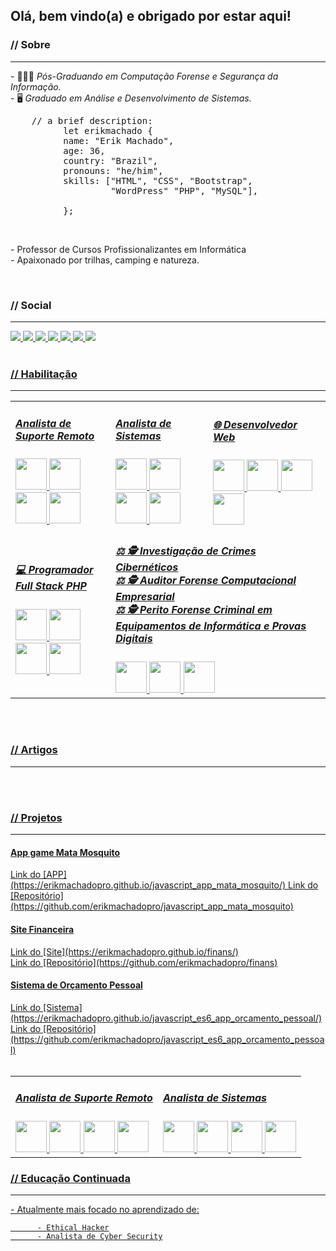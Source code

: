 ## Olá, bem vindo(a) e obrigado por estar aqui!

<!-- Módulo Sobre -->
<h3>// Sobre</h3>
<hr>
<p>
          - 👨🏻‍💻 <em>Pós-Graduando em Computação Forense e Segurança da Informação.</em><br />
          - 🖥️ <em>Graduado em Análise e Desenvolvimento de Sistemas.</em>
          <br />
</p>
<pre>    // a brief description:
          let erikmachado {
          name: "Erik Machado",
          age: 36,
          country: "Brazil",
          pronouns: "he/him",
          skills: ["HTML", "CSS", "Bootstrap",<br /> &nbsp;&nbsp;&nbsp;&nbsp;&nbsp;&nbsp;&nbsp;&nbsp;&nbsp;&nbsp;&nbsp;&nbsp;&nbsp;&nbsp;&nbsp;&nbsp;&nbsp; "WordPress" "PHP", "MySQL"],
          <!-- bootcamps: ["", " ()"], -->
          };
</pre>
<br />
<p>
          - Professor de Cursos Profissionalizantes em Informática <br />
          - Apaixonado por trilhas, camping e natureza.
</p>
<br />

<!-- Módulo Social -->
<h3>// Social</h3>
<hr>
<a href="https://www.linkedin.com/in/erikmachadopro/">
          <img src="https://img.shields.io/badge/linkedin-%230077B5.svg?style=for-the-badge&logo=linkedin&logoColor=white"
</a>
<a href="https://github.com/erikmachadopro">
          <img src="https://img.shields.io/badge/github-%23121011.svg?style=for-the-badge&logo=github&logoColor=white"
</a>

<a href="https://www.behance.net/erikmachadopro">
          <img src="https://img.shields.io/badge/Behance-1769ff?style=for-the-badge&logo=behance&logoColor=white"
</a>
<a href="https://www.youtube.com/channel/UCb6n0TnhqKB2UOoCa_Rc9Iw">
          <img src="https://img.shields.io/badge/YouTube-%23FF0000.svg?style=for-the-badge&logo=YouTube&logoColor=white"
</a>
<a href="mailto:erikmachadopro@gmail.com">
          <img src="https://img.shields.io/badge/Gmail-D14836?style=for-the-badge&logo=gmail&logoColor=white"
</a>

<a href="https://wa.me/+5562981326542">
          <img src="https://img.shields.io/badge/WhatsApp-25D366?style=for-the-badge&logo=whatsapp&logoColor=white"
</a>
<a href="https://www.instagram.com/erikmachadopro/">
          <img src="https://img.shields.io/badge/Instagram-%23E4405F.svg?style=for-the-badge&logo=Instagram&logoColor=white"
</a>
<br /><br />

<!-- Módulo Habilitação -->
<h3>// Habilitação</h3>
<hr>

<table style="width:100%">
  <tr>          
          <td>
          <h5>Analista de Suporte Remoto</h5>
          <div style="display: inline">
                    <img width="50" heigt="50" src="https://cdn.jsdelivr.net/gh/devicons/devicon/icons/bash/bash-original.svg" />
                    <img width="50" heigt="50" src="https://cdn.jsdelivr.net/gh/devicons/devicon/icons/bash/bash-original.svg" />
                    <img width="50" heigt="50" src="https://cdn.jsdelivr.net/gh/devicons/devicon/icons/bash/bash-original.svg" />
                    <img width="50" heigt="50" src="https://cdn.jsdelivr.net/gh/devicons/devicon/icons/bash/bash-original.svg" />
          </div>
    </td>
    <td>
          <h5>Analista de Sistemas</h5>
          <div style="display: inline">
                    <img width="50" heigt="50" src="https://cdn.jsdelivr.net/gh/devicons/devicon/icons/bash/bash-original.svg" />
                    <img width="50" heigt="50" src="https://cdn.jsdelivr.net/gh/devicons/devicon/icons/bash/bash-original.svg" />
                    <img width="50" heigt="50" src="https://cdn.jsdelivr.net/gh/devicons/devicon/icons/bash/bash-original.svg" />
                    <img width="50" heigt="50" src="https://cdn.jsdelivr.net/gh/devicons/devicon/icons/bash/bash-original.svg" />
          </div>
    </td>
    <td>
          <h5>🌐 Desenvolvedor Web</h5>
          <div style="display: inline">
                    <img width="50" heigt="50" src="https://cdn.jsdelivr.net/gh/devicons/devicon/icons/html5/html5-original-wordmark.svg" /> 
                    <img width="50" heigt="50" src="https://cdn.jsdelivr.net/gh/devicons/devicon/icons/css3/css3-original-wordmark.svg" />
                    <img width="50" heigt="50" src="https://cdn.jsdelivr.net/gh/devicons/devicon/icons/bootstrap/bootstrap-original-wordmark.svg" /> 
                    <img width="50" heigt="50" src="https://cdn.jsdelivr.net/gh/devicons/devicon/icons/wordpress/wordpress-plain-wordmark.svg" />
          </div>
    </td>
</tr>
<tr>  
    <td>
          <h5>💻 Programador Full Stack PHP </h5>
          <div style="display: inline">
                    <img width="50" heigt="50" src="https://cdn.jsdelivr.net/gh/devicons/devicon/icons/php/php-original.svg" /> 
                    <img width="50" heigt="50" src="https://cdn.jsdelivr.net/gh/devicons/devicon/icons/mysql/mysql-original-wordmark.svg" /> 
                    <img width="50" heigt="50" src="https://cdn.jsdelivr.net/gh/devicons/devicon/icons/apache/apache-original-wordmark.svg" />
                    <img width="50" heigt="50" src="https://cdn.jsdelivr.net/gh/devicons/devicon/icons/laravel/laravel-plain-wordmark.svg" />
          </div>
    </td>
    <td colspan="2"> 
          <h5>⚖️ 🕵️ Investigação de Crimes Cibernéticos<br />
                    ⚖️ 🕵️ Auditor Forense Computacional Empresarial<br />
                    ⚖️ 🕵️ Perito Forense Criminal em Equipamentos de Informática e Provas Digitais
          </h5>
          <div style="display: inline">
                    <img width="50" heigt="50" src="https://cdn.jsdelivr.net/gh/devicons/devicon/icons/bash/bash-original.svg" />
                    <img width="50" heigt="50" src="https://cdn.jsdelivr.net/gh/devicons/devicon/icons/bash/bash-original.svg" />
                    <img width="50" heigt="50" src="https://cdn.jsdelivr.net/gh/devicons/devicon/icons/bash/bash-original.svg" />
          </div>
    </td>
  </tr>
</table>
<br /><br />

<!-- Módulo Artigos -->
<h3>// Artigos</h3>
<hr>

<br /><br />

<!-- Módulo Projetos -->
<h3>// Projetos</h3>
<hr>
<h4>App game Mata Mosquito</h4>
Link do [APP](https://erikmachadopro.github.io/javascript_app_mata_mosquito/) 
Link do [Repositório](https://github.com/erikmachadopro/javascript_app_mata_mosquito) 
<br />

<h4>Site Financeira</h4>
Link do [Site](https://erikmachadopro.github.io/finans/) <br />
Link do [Repositório](https://github.com/erikmachadopro/finans) 
<br />

<h4>Sistema de Orçamento Pessoal</h4>
Link do [Sistema](https://erikmachadopro.github.io/javascript_es6_app_orcamento_pessoal/) <br />
Link do [Repositório](https://github.com/erikmachadopro/javascript_es6_app_orcamento_pessoal) 
<br /><br />

<table style="width:100%">
  <tr>          
          <td>
          <h5>Analista de Suporte Remoto</h5>
          <div style="display: inline">
                    <img width="50" heigt="50" src="https://cdn.jsdelivr.net/gh/devicons/devicon/icons/bash/bash-original.svg" />
                    <img width="50" heigt="50" src="https://cdn.jsdelivr.net/gh/devicons/devicon/icons/bash/bash-original.svg" />
                    <img width="50" heigt="50" src="https://cdn.jsdelivr.net/gh/devicons/devicon/icons/bash/bash-original.svg" />
                    <img width="50" heigt="50" src="https://cdn.jsdelivr.net/gh/devicons/devicon/icons/bash/bash-original.svg" />
          </div>
    </td>
    <td>
          <h5>Analista de Sistemas</h5>
          <div style="display: inline">
                    <img width="50" heigt="50" src="https://cdn.jsdelivr.net/gh/devicons/devicon/icons/bash/bash-original.svg" />
                    <img width="50" heigt="50" src="https://cdn.jsdelivr.net/gh/devicons/devicon/icons/bash/bash-original.svg" />
                    <img width="50" heigt="50" src="https://cdn.jsdelivr.net/gh/devicons/devicon/icons/bash/bash-original.svg" />
                    <img width="50" heigt="50" src="https://cdn.jsdelivr.net/gh/devicons/devicon/icons/bash/bash-original.svg" />
          </div>
    </td>
</tr>

</table>

<!-- Módulo Educação COntinuada -->
<h3>// Educação Continuada</h3>
<hr>
<p>
          - Atualmente mais focado no aprendizado de:
          
          - Ethical Hacker
          - Analista de Cyber Security
</p>



          
          

<!--
**erikmachadopro/erikmachadopro** is a ✨ _special_ ✨ repository because its `README.md` (this file) appears on your GitHub profile.

Here are some ideas to get you started:

- 🔭 I’m currently working on ...
- 🌱 I’m currently learning ...
- 👯 I’m looking to collaborate on ...
- 🤔 I’m looking for help with ...
- 💬 Ask me about ...
- 📫 How to reach me: ...
- 😄 Pronouns: ...
- ⚡ Fun fact: ...
-->
